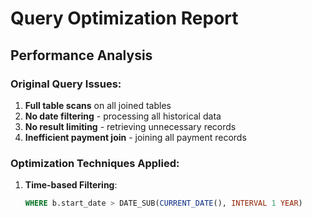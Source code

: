 # Query Optimization Report

## Performance Analysis

### Original Query Issues:
1. **Full table scans** on all joined tables
2. **No date filtering** - processing all historical data
3. **No result limiting** - retrieving unnecessary records
4. **Inefficient payment join** - joining all payment records

### Optimization Techniques Applied:

1. **Time-based Filtering**:
   ```sql
   WHERE b.start_date > DATE_SUB(CURRENT_DATE(), INTERVAL 1 YEAR)